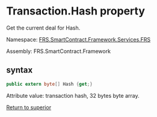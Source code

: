 # Transaction.Hash property

Get the current deal for Hash.

Namespace: [FRS.SmartContract.Framework.Services.FRS](../../FRS.md)

Assembly: FRS.SmartContract.Framework

## syntax

```c#
public extern byte[] Hash {get;}
```

Attribute value: transaction hash, 32 bytes byte array.



[Return to superior](../Transaction.md)
